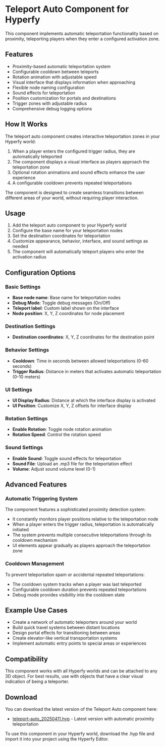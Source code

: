 # Teleport Auto Component for Hyperfy

This component implements automatic teleportation functionality based on proximity, teleporting players when they enter a configured activation zone.

## Features

- Proximity-based automatic teleportation system
- Configurable cooldown between teleports
- Rotation animation with adjustable speed
- Visual interface that displays information when approaching
- Flexible node naming configuration
- Sound effects for teleportation
- Position customization for portals and destinations
- Trigger zones with adjustable radius
- Comprehensive debug logging options

## How It Works

The teleport auto component creates interactive teleportation zones in your Hyperfy world:

1. When a player enters the configured trigger radius, they are automatically teleported
2. The component displays a visual interface as players approach the teleportation zone
3. Optional rotation animations and sound effects enhance the user experience
4. A configurable cooldown prevents repeated teleportations

The component is designed to create seamless transitions between different areas of your world, without requiring player interaction.

## Usage

1. Add the teleport auto component to your Hyperfy world
2. Configure the base name for your teleportation nodes
3. Set the destination coordinates for teleportation
4. Customize appearance, behavior, interface, and sound settings as needed
5. The component will automatically teleport players who enter the activation radius

## Configuration Options

### Basic Settings
- **Base node name**: Base name for teleportation nodes
- **Debug Mode**: Toggle debug messages (On/Off)
- **Teleport label**: Custom label shown on the interface
- **Node position**: X, Y, Z coordinates for node placement

### Destination Settings
- **Destination coordinates**: X, Y, Z coordinates for the destination point

### Behavior Settings
- **Cooldown**: Time in seconds between allowed teleportations (0-60 seconds)
- **Trigger Radius**: Distance in meters that activates automatic teleportation (0-10 meters)

### UI Settings
- **UI Display Radius**: Distance at which the interface display is activated
- **UI Position**: Customize X, Y, Z offsets for interface display

### Rotation Settings
- **Enable Rotation**: Toggle node rotation animation
- **Rotation Speed**: Control the rotation speed

### Sound Settings
- **Enable Sound**: Toggle sound effects for teleportation
- **Sound File**: Upload an .mp3 file for the teleportation effect
- **Volume**: Adjust sound volume level (0-1)

## Advanced Features

### Automatic Triggering System

The component features a sophisticated proximity detection system:

- It constantly monitors player positions relative to the teleportation node
- When a player enters the trigger radius, teleportation is automatically initiated
- The system prevents multiple consecutive teleportations through its cooldown mechanism
- UI elements appear gradually as players approach the teleportation zone

### Cooldown Management

To prevent teleportation spam or accidental repeated teleportations:

- The cooldown system tracks when a player was last teleported
- Configurable cooldown duration prevents repeated teleportations
- Debug mode provides visibility into the cooldown state

## Example Use Cases

- Create a network of automatic teleporters around your world
- Build quick travel systems between distant locations
- Design portal effects for transitioning between areas
- Create elevator-like vertical transportation systems
- Implement automatic entry points to special areas or experiences

## Compatibility

This component works with all Hyperfy worlds and can be attached to any 3D object. For best results, use with objects that have a clear visual indication of being a teleporter.

## Download

You can download the latest version of the Teleport Auto component here:

- [teleport-auto_20250411.hyp](https://statics.numinia.xyz/hyperfy-components/teleport-auto_20250411.hyp) - Latest version with automatic proximity teleportation

To use this component in your Hyperfy world, download the .hyp file and import it into your project using the Hyperfy Editor. 